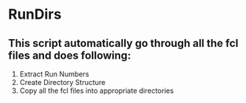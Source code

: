 # RunDirs
## This script automatically go through all the fcl files and does following:
1. Extract Run Numbers
2. Create Directory Structure
3. Copy all the fcl files into appropriate directories
